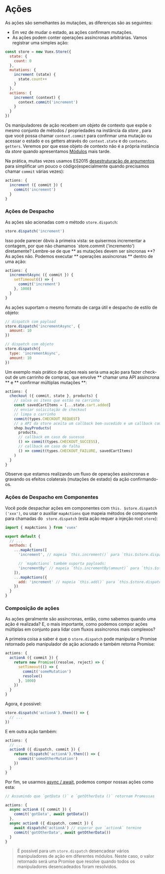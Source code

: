 # Ações

As ações são semelhantes às mutações, as diferenças são as seguintes:
 - Em vez de mudar o estado, as ações confirmam mutações.
 - As ações podem conter operações assíncronas arbitrárias.
Vamos registrar uma simples ação:

``` js
const store = new Vuex.Store({
  state: {
    count: 0
  },
  mutations: {
    increment (state) {
      state.count++
    }
  },
  actions: {
    increment (context) {
      context.commit('increment')
    }
  }
})
```

Os manipuladores de ação recebem um objeto de contexto que expõe o mesmo conjunto de métodos / propriedades na instância da _store_ , para que você possa chamar `context.commit` para confirmar uma mutação ou acessar o estado e os getters através do `context.state` e do `contexto. getters`.
Veremos por que esse objeto de contexto não é a própria instância da _store_  quando apresentamos [Módulos](modules.md) mais tarde.

Na prática, muitas vezes usamos ES2015 [desestruturação de argumentos](https://github.com/lukehoban/es6features#destructuring) para simplificar um pouco o código(especialmente quando precisamos chamar `commit` várias vezes):

``` js
actions: {
  increment ({ commit }) {
    commit('increment')
  }
}
```

### Ações de Despacho

As ações são acionadas com o método `store.dispatch`:

``` js
store.dispatch('increment')
```

Isso pode parecer óbvio à primeira vista: se quisermos incrementar a contagem, por que não chamamos `store.commit ('incremento') diretamente? Lembre-se de que ** as mutações devem ser síncronas **? As ações não. Podemos executar ** operações assíncronas ** dentro de uma ação:

``` js
actions: {
  incrementAsync ({ commit }) {
    setTimeout(() => {
      commit('increment')
    }, 1000)
  }
}
```

As ações suportam o mesmo formato de carga útil e despacho de estilo de objeto:

``` js
// dispatch com payload
store.dispatch('incrementAsync', {
  amount: 10
})

// dispatch com objeto
store.dispatch({
  type: 'incrementAsync',
  amount: 10
})
```

Um exemplo mais prático de ações reais seria uma ação para fazer check-out de um carrinho de compras, que envolve ** chamar uma API assíncrona ** e ** confirmar múltiplas mutações **:

``` js
actions: {
  checkout ({ commit, state }, products) {
    // salva os itens que estão no carrinho
    const savedCartItems = [...state.cart.added]
    // enviar solicitação de checkout
    // limpa o carrinho
    commit(types.CHECKOUT_REQUEST)
    // a API da store aceita um callback bem-sucedido e um callback com falha
    shop.buyProducts(
      products,
      // callback em caso de sucesso
      () => commit(types.CHECKOUT_SUCCESS),
      // callback em caso de falha
      () => commit(types.CHECKOUT_FAILURE, savedCartItems)
    )
  }
}
```

Observe que estamos realizando um fluxo de operações assíncronas e gravando os efeitos colaterais (mutações de estado) da ação confirmando-os.

### Ações de Despacho em Componentes

Você pode despachar ações em componentes com `this. $store.dispatch ('xxx')`, ou usar o auxiliar `mapActions` que mapeia métodos de componente para chamadas do ` store.dispatch` (esta ação requer a injeção root `store`):

``` js
import { mapActions } from 'vuex'

export default {
  // ...
  methods: {
    ...mapActions([
      'increment', // mapeia `this.increment()` para `this.$store.dispatch('increment')`

      // `mapActions` também suporta payloads:
      'incrementBy' // mapeia `this.incrementBy(amount)` para `this.$store.dispatch('incrementBy', amount)`
    ]),
    ...mapActions({
      add: 'increment' // mapeia `this.add()` para `this.$store.dispatch('increment')`
    })
  }
}
```

### Composição de ações

As ações geralmente são assíncronas, então, como sabemos quando uma ação é realizada? E, o mais importante, como podemos compor ações múltiplas em conjunto para lidar com fluxos assíncronos mais complexos?

A primeira coisa a saber é que o `store.dispatch` pode manipular o Promise retornado pelo manipulador de ação acionado e também retorna Promise:

``` js
actions: {
  actionA ({ commit }) {
    return new Promise((resolve, reject) => {
      setTimeout(() => {
        commit('someMutation')
        resolve()
      }, 1000)
    })
  }
}
```

Agora, é possivel:

``` js
store.dispatch('actionA').then(() => {
  // ...
})
```

E em outra ação também:

``` js
actions: {
  // ...
  actionB ({ dispatch, commit }) {
    return dispatch('actionA').then(() => {
      commit('someOtherMutation')
    })
  }
}
```

Por fim, se usarmos [async / await](https://tc39.github.io/ecmascript-asyncawait/), podemos compor nossas ações como esta:

``` js
// Assumindo que `getData ()` e `getOtherData ()` retornam Promessas

actions: {
  async actionA ({ commit }) {
    commit('gotData', await getData())
  },
  async actionB ({ dispatch, commit }) {
    await dispatch('actionA') // esperar que `actionA` termine
    commit('gotOtherData', await getOtherData())
  }
}
```

> É possível para um `store.dispatch` desencadear vários manipuladores de ação em diferentes módulos. Neste caso, o valor retornado será uma Promise que resolve quando todos os manipuladores desencadeados foram resolvidos.

